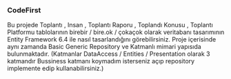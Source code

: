 ### CodeFirst
Bu projede Toplantı , Insan , Toplantı Raporu , Toplandı Konusu , Toplantı Platformu tablolarının birebir / bire.ok / çokaçok olarak veritabanı tasarımının Entity Framework 6.4 ile nasıl tasarlandığını görebilirsiniz.
Proje içerisinde aynı zamanda Basic Generic Repository ve Katmanlı mimari yapısıda bulunmaktadır. (Katmanlar DataAccess / Entities / Presentation olarak 3 katmandır Bussiness katmanı koymadım isterseniz açıp repository implemente edip kullanabilirsiniz.) 
